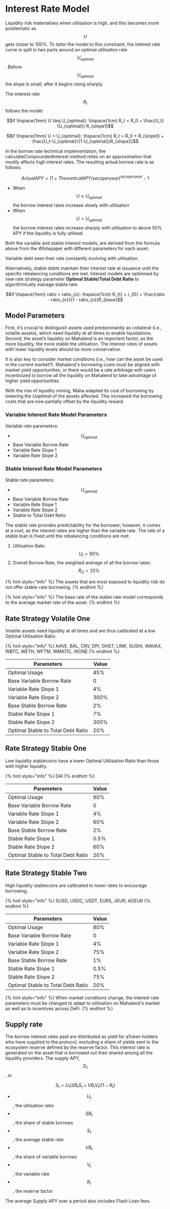 # Interest Rate Model

Liquidity risk materialises when utilisation is high, and this becomes more problematic as $$U$$ gets closer to 100%. To tailor the model to this constraint, the interest rate curve is split in two parts around an optimal utilisation rate $$U_{optimal}$$. Before $$U_{optimal}$$the slope is small, after it begins rising sharply.

The interest rate$$R_t$$follows the model:

$$if \hspace{1mm} U \leq U_{optimal}: \hspace{1cm} R_t = R_0 + \frac{U_t}{U_{optimal}} R_{slope1}$$

$$if \hspace{1mm} U > U_{optimal}: \hspace{1cm} R_t = R_0 + R_{slope1} + \frac{U_t-U_{optimal}}{1-U_{optimal}}R_{slope2}$$

In the borrow rate technical implementation, the calculateCompoundedInterest method relies on an approximation that mostly affects high interest rates. The resulting actual borrow rate is as follows:

$$Actual APY = (1+Theoretical APY/secsperyear)^{secsperyear}-1$$

* When $$U \leq U_{optimal}$$ the borrow interest rates increase slowly with utilisation
* When $$U > U_{optimal}$$ the borrow interest rates increase sharply with utilisation to above 50% APY if the liquidity is fully utilised.

Both the variable and stable interest models, are derived from the formula above from the Whitepaper with different parameters for each asset.

Variable debt sees their rate constantly evolving with utilisation.

Alternatively, stable debts maintain their interest rate at issuance until the specific rebalancing conditions are met. Interest models are optimised by new rate strategy parameter **Optimal Stable/Total Debt Ratio** to algorithmically manage stable rate.

$$if \hspace{1mm} ratio < ratio_{o}: \hspace{1cm} R_{t} = r_{0} + \frac{ratio - ratio_{o}}{1 - ratio_{o}}R_{base}$$

## Model Parameters

First, it’s crucial to distinguish assets used predominantly as collateral (i.e., volatile assets), which need liquidity at all times to enable liquidations. Second, the asset’s liquidity on Mahalend is an important factor, as the more liquidity, the more stable the utilisation. The interest rates of assets with lower liquidity levels should be more conservative.

It is also key to consider market conditions (i.e., how can the asset be used in the current market?). Mahalend's borrowing costs must be aligned with market yield opportunities, or there would be a rate arbitrage with users incentivized to borrow all the liquidity on Mahalend to take advantage of higher yield opportunities.

With the rise of liquidity mining, Maha adapted its cost of borrowing by lowering the _Uoptimal_ of the assets affected. This increased the borrowing costs that are now partially offset by the liquidity reward.

### Variable Interest Rate Model Parameters

Variable rate parameters:

* $$U_{optimal}$$
* Base Variable Borrow Rate
* Variable Rate Slope 1
* Variable Rate Slope 2

### Stable Interest Rate Model Parameters

Stable rate parameters:

* $$U_{optimal}$$
* Base Variable Borrow Rate
* Variable Rate Slope 1
* Variable Rate Slope 2
* Stable to Total Debt Ratio

The stable rate provides predictability for the borrower; however, it comes at a cost, as the interest rates are higher than the variable rate. The rate of a stable loan is fixed until the rebalancing conditions are met:

1. Utilisation Rate: $$U_t > 95\%$$
2. Overall Borrow Rate, the weighted average of all the borrow rates: $$R_O < 25\%$$

{% hint style="info" %}
The assets that are most exposed to liquidity risk do not offer stable-rate borrowing.
{% endhint %}

{% hint style="info" %}
The base rate of the stable rate model corresponds to the average market rate of the asset.
{% endhint %}



## Rate Strategy Volatile One

Volatile assets need liquidity at all times and are thus calibrated at a low Optimal Utilisation Ratio.

{% hint style="info" %}
AAVE, BAL, CRV, DPI, GHST, LINK, SUSHI, WAVAX, WBTC, WETH, WFTM, WMATIC, WONE
{% endhint %}

| Parameters                         | Value |
| ---------------------------------- | ----- |
| Optimal Usage                      | 45%   |
| Base Variable Borrow Rate          | 0     |
| Variable Rate Slope 1              | 4%    |
| Variable Rate Slope 2              | 300%  |
| Base Stable Borrow Rate            | 2%    |
| Stable Rate Slope 1                | 7%    |
| Stable Rate Slope 2                | 300%  |
| Optimal Stable to Total Debt Ratio | 20%   |

## Rate Strategy Stable One

Low liquidity stablecoins have a lower Optimal Utilisation Ratio than those with higher liquidity.

{% hint style="info" %}
DAI
{% endhint %}

| Parameters                         | Value |
| ---------------------------------- | ----- |
| Optimal Usage                      | 90%   |
| Base Variable Borrow Rate          | 0     |
| Variable Rate Slope 1              | 4%    |
| Variable Rate Slope 2              | 60%   |
| Base Stable Borrow Rate            | 2%    |
| Stable Rate Slope 1                | 0.5%  |
| Stable Rate Slope 2                | 60%   |
| Optimal Stable to Total Debt Ratio | 20%   |

## Rate Strategy Stable Two

High liquidity stablecoins are calibrated to lower rates to encourage borrowing.

{% hint style="info" %}
SUSD, USDC, USDT, EURS, JEUR, AGEUR
{% endhint %}

| Parameters                         | Value |
| ---------------------------------- | ----- |
| Optimal Usage                      | 80%   |
| Base Variable Borrow Rate          | 0     |
| Variable Rate Slope 1              | 4%    |
| Variable Rate Slope 2              | 75%   |
| Base Stable Borrow Rate            | 1%    |
| Stable Rate Slope 1                | 0.5%  |
| Stable Rate Slope 2                | 75%   |
| Optimal Stable to Total Debt Ratio | 20%   |

{% hint style="info" %}
When market conditions change, the interest rate parameters must be changed to adapt to utilisation on Mahalend's market as well as to incentives across DeFi.
{% endhint %}

## Supply rate

The borrow interest rates paid are distributed as yield for aToken holders who have supplied to the protocol, excluding a share of yields sent to the ecosystem reserve defined by the reserve factor. This interest rate is generated on the asset that is borrowed out then shared among all the liquidity providers. The supply APY, $$D_t$$, is:

$$S_t = U_t ( SB_t S_t + VB_t V_t)(1-R_t)$$

* $$U_t$$, the utilisation ratio
* $$SB_t$$, the share of stable borrows
* $$S_t$$, the average stable rate
* $$VB_t$$, the share of variable borrows
* $$V_t$$, the variable rate
* $$R_t$$, the reserve factor

The average Supply APY over a period also includes Flash Loan fees.
